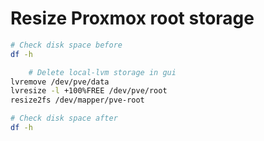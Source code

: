 # Resize Proxmox root storage

```bash
# Check disk space before
df -h

    # Delete local-lvm storage in gui
lvremove /dev/pve/data
lvresize -l +100%FREE /dev/pve/root
resize2fs /dev/mapper/pve-root

# Check disk space after
df -h
```

